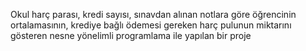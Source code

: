 Okul harç parası, kredi sayısı, sınavdan alınan  notlara göre öğrencinin ortalamasının, krediye bağlı ödemesi gereken harç pulunun miktarını gösteren nesne yönelimli programlama ile yapılan bir proje
